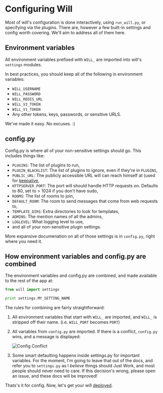 # Configuring Will

Most of will's configuration is done interactively, using `run_will.py`, or specifying via the plugins.  There are, however a few built-in settings and config worth covering.  We'll aim to address all of them here.

## Environment variables

All environment variables prefixed with `WILL_` are imported into will's `settings` modules.

In best practices, you should keep all of the following in environment variables:

- `WILL_USERNAME`
- `WILL_PASSWORD`
- `WILL_REDIS_URL`
- `WILL_V2_TOKEN`
- `WILL_V1_TOKEN`
- Any other tokens, keys, passwords, or sensitive URLS.

We've made it easy.  No excuses. :)

## config.py

Config.py is where all of your non-sensitive settings should go.   This includes things like:

- `PLUGINS`: The list of plugins to run,
- `PLUGIN_BLACKLIST`: The list of plugins to ignore, even if they're in `PLUGINS`,
- `PUBLIC_URL`: The publicly accessible URL will can reach himself at (used for [keepalive](plugins/bundled.md#administration),
- `HTTPSERVER_PORT`: The port will should handle HTTP requests on.  Defaults to 80, set to > 1024 if you don't have sudo,
- `ROOMS`: The list of rooms to join,
- `DEFAULT_ROOM`: The room to send messages that come from web requests to,
- `TEMPLATE_DIRS`: Extra directories to look for templates,
- `ADMINS`: The mention names of all the admins,
- `LOGLEVEL`: What logging level to use,
- and all of your non-sensitive plugin settings.

More expansive documenation on all of those settings is in `config.py`, right where you need it.

## How environment variables and config.py are combined

The environment variables and config.py are combined, and made available to the rest of the app at:

```python
from will import settings

print settings.MY_SETTING_NAME
```

The rules for combining are fairly straightforward:

1. All environment variables that start with `WILL_` are imported, and `WILL_` is stripped off their name. (i.e. `WILL_PORT` becomes `PORT`)
2. All variables from `config.py` are imported.  If there is a conflict, `config.py` wins, and a message is displayed:

    ![Config Conflict](/img/config_conflict.gif)

3. Some smart defaulting happens inside settings.py for important variables.  For the moment, I'm going to leave that out of the docs, and refer you to `settings.py` as I *believe* things should Just Work, and most people should never need to care.  If this decision's wrong, please open an issue, and these docs will be improved!

Thats's it for config.  Now, let's get your will [deployed](deploy.md).



